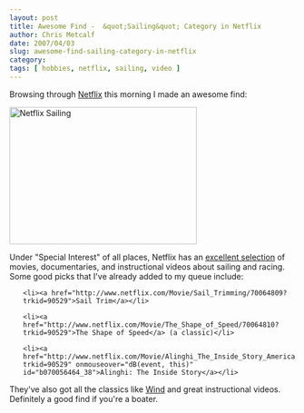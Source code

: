 ```yaml
---
layout: post
title: Awesome Find -  &quot;Sailing&quot; Category in Netflix
author: Chris Metcalf
date: 2007/04/03
slug: awesome-find-sailing-category-in-netflix
category: 
tags: [ hobbies, netflix, sailing, video ]
---
```


Browsing through <a href="http://www.netflix.com">Netflix</a> this morning I made an awesome find:

<a href="http://flickr.com/photos/chrismetcalf/445159998/"><img src="http://farm1.static.flickr.com/209/445159998_ff81639f40.jpg?v=0" title="Netflix Sailing" alt="Netflix Sailing" height="242" width="330" /></a>

Under "Special Interest" of all places,  Netflix has an <a href="http://www.netflix.com/SubGenre?sgid=2177&amp;pgid=2309&amp;gpgid=2223">excellent selection</a> of movies, documentaries, and instructional videos about sailing and racing. Some good picks that I've already added to my queue include:

<ul>

	<li><a href="http://www.netflix.com/Movie/Sail_Trimming/70064809?trkid=90529">Sail Trim</a></li>

	<li><a href="http://www.netflix.com/Movie/The_Shape_of_Speed/70064810?trkid=90529">The Shape of Speed</a> (a classic)</li>

	<li><a href="http://www.netflix.com/Movie/Alinghi_The_Inside_Story_America_s_Cup_2003/70056464?trkid=90529" onmouseover="dB(event, this)" id="b070056464_38">Alinghi: The Inside Story</a></li>

</ul>

They've also got all the classics like <a href="http://www.netflix.com/Movie/Wind/60026835?trkid=195987">Wind</a> and great instructional videos. Definitely a good find if you're a boater.
